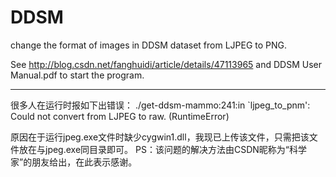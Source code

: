 # DDSM
change the format of images in DDSM dataset from LJPEG to PNG.

See http://blog.csdn.net/fanghuidi/article/details/47113965 and DDSM User Manual.pdf to start the program.

**********************************************************************************************************
很多人在运行时报如下出错误：
./get-ddsm-mammo:241:in `ljpeg_to_pnm': Could not convert from LJPEG to raw. (RuntimeError)

原因在于运行jpeg.exe文件时缺少cygwin1.dll，我现已上传该文件，只需把该文件放在与jpeg.exe同目录即可。
PS：该问题的解决方法由CSDN昵称为“科学家”的朋友给出，在此表示感谢。
